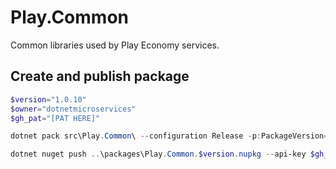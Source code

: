 # Play.Common
Common libraries used by Play Economy services.

## Create and publish package
```powershell
$version="1.0.10"
$owner="dotnetmicroservices"
$gh_pat="[PAT HERE]"

dotnet pack src\Play.Common\ --configuration Release -p:PackageVersion=$version -p:RepositoryUrl=https://github.com/$owner/play.common -o ..\packages

dotnet nuget push ..\packages\Play.Common.$version.nupkg --api-key $gh_pat --source "github"
```